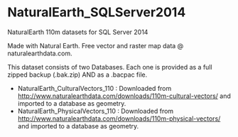 # NaturalEarth_SQLServer2014
NaturalEarth 110m datasets for SQL Server 2014

Made with Natural Earth. Free vector and raster map data @ naturalearthdata.com.

This dataset consists of two Databases. Each one is provided as a full zipped backup (.bak.zip) AND as a .bacpac file.
- NaturalEarth_CulturalVectors_110 : Downloaded from http://www.naturalearthdata.com/downloads/110m-cultural-vectors/ and imported to a database as geometry.
- NaturalEarth_PhysicalVectors_110 : Downloaded from http://www.naturalearthdata.com/downloads/110m-physical-vectors/ and imported to a database as geometry.

